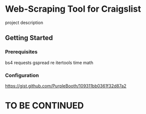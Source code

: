 # Web-Scraping Tool for Craigslist

project description

## Getting Started

### Prerequisites
bs4
requests
gspread
re
itertools
time
math

### Configuration
https://gist.github.com/PurpleBooth/109311bb0361f32d87a2

# TO BE CONTINUED
